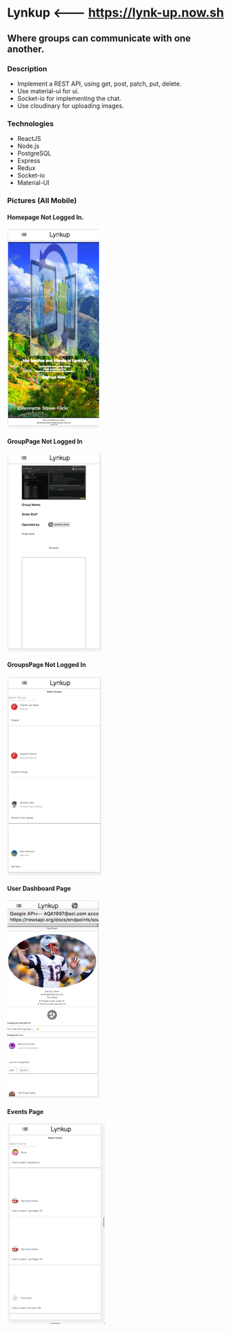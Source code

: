 # Lynkup <--- https://lynk-up.now.sh
  ## Where groups can communicate with one another. 
  ### Description 
  - Implement a REST API, using get, post, patch, put, delete. 
  - Use material-ui for ui.
  - Socket-io for implementing the chat.
  - Use cloudinary for uploading images. 
  ### Technologies  
  - ReactJS
  - Node.js
  - PostgreSQL
  - Express 
  - Redux 
  - Socket-io
  - Material-UI 
  ### Pictures (All Mobile)
  #### Homepage Not Logged In.
  ![Homepage](/markdown-images/Homepage.png)
  #### GroupPage Not Logged In 
  ![GroupPage](/markdown-images/GroupPage.png)
  #### GroupsPage Not Logged In
  ![GroupsPage](/markdown-images/GroupsPage.png)
  #### User Dashboard Page
  ![Dashboard](/markdown-images/DashboardPage.png)
  #### Events Page
  ![EventsPage](/markdown-images/EventsPage.png)